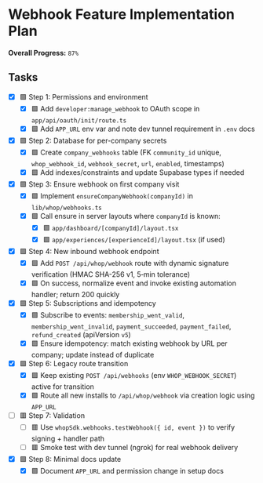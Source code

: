 # Webhook Feature Implementation Plan

**Overall Progress:** `87%`

## Tasks

- [x] 🟩 Step 1: Permissions and environment
  - [x] 🟩 Add `developer:manage_webhook` to OAuth scope in `app/api/oauth/init/route.ts`
  - [x] 🟩 Add `APP_URL` env var and note dev tunnel requirement in `.env` docs

- [x] 🟩 Step 2: Database for per-company secrets
  - [x] 🟩 Create `company_webhooks` table (FK `community_id` unique, `whop_webhook_id`, `webhook_secret`, `url`, `enabled`, timestamps)
  - [x] 🟩 Add indexes/constraints and update Supabase types if needed

- [x] 🟩 Step 3: Ensure webhook on first company visit
  - [x] 🟩 Implement `ensureCompanyWebhook(companyId)` in `lib/whop/webhooks.ts`
  - [x] 🟩 Call ensure in server layouts where `companyId` is known:
    - [x] 🟩 `app/dashboard/[companyId]/layout.tsx`
    - [x] 🟩 `app/experiences/[experienceId]/layout.tsx` (if used)

- [x] 🟩 Step 4: New inbound webhook endpoint
  - [x] 🟩 Add `POST /api/whop/webhook` route with dynamic signature verification (HMAC SHA-256 v1, 5‑min tolerance)
  - [x] 🟩 On success, normalize event and invoke existing automation handler; return 200 quickly

- [x] 🟩 Step 5: Subscriptions and idempotency
  - [x] 🟩 Subscribe to events: `membership_went_valid`, `membership_went_invalid`, `payment_succeeded`, `payment_failed`, `refund_created` (apiVersion `v5`)
  - [x] 🟩 Ensure idempotency: match existing webhook by URL per company; update instead of duplicate

- [x] 🟩 Step 6: Legacy route transition
  - [x] 🟩 Keep existing `POST /api/webhooks` (env `WHOP_WEBHOOK_SECRET`) active for transition
  - [x] 🟩 Route all new installs to `/api/whop/webhook` via creation logic using `APP_URL`

- [ ] 🟥 Step 7: Validation
  - [ ] 🟥 Use `whopSdk.webhooks.testWebhook({ id, event })` to verify signing + handler path
  - [ ] 🟥 Smoke test with dev tunnel (ngrok) for real webhook delivery

- [x] 🟩 Step 8: Minimal docs update
  - [x] 🟩 Document `APP_URL` and permission change in setup docs
